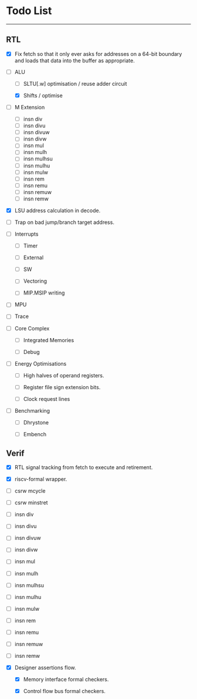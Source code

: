 
# Todo List

---

## RTL

- [x] Fix fetch so that it only ever asks for addresses on a 64-bit boundary
      and loads that data into the buffer as appropriate.

- [ ] ALU

  - [ ] SLTU[.w] optimisation / reuse adder circuit

  - [x] Shifts / optimise

- [ ] M Extension

    - [ ] insn div
    - [ ] insn divu
    - [ ] insn divuw
    - [ ] insn divw
    - [ ] insn mul
    - [ ] insn mulh
    - [ ] insn mulhsu
    - [ ] insn mulhu
    - [ ] insn mulw
    - [ ] insn rem
    - [ ] insn remu
    - [ ] insn remuw
    - [ ] insn remw

- [x] LSU address calculation in decode.

- [ ] Trap on bad jump/branch target address.

- [ ] Interrupts

  - [ ] Timer

  - [ ] External

  - [ ] SW

  - [ ] Vectoring

  - [ ] MIP.MSIP writing

- [ ] MPU

- [ ] Trace

- [ ] Core Complex

  - [ ] Integrated Memories

  - [ ] Debug

- [ ] Energy Optimisations

  - [ ] High halves of operand registers.

  - [ ] Register file sign extension bits.

  - [ ] Clock request lines

- [ ] Benchmarking

  - [ ] Dhrystone

  - [ ] Embench


## Verif

- [x] RTL signal tracking from fetch to execute and retirement.

- [x] riscv-formal wrapper.

- [ ] csrw mcycle
- [ ] csrw minstret
- [ ] insn div
- [ ] insn divu
- [ ] insn divuw
- [ ] insn divw
- [ ] insn mul
- [ ] insn mulh
- [ ] insn mulhsu
- [ ] insn mulhu
- [ ] insn mulw
- [ ] insn rem
- [ ] insn remu
- [ ] insn remuw
- [ ] insn remw

- [x] Designer assertions flow.

  - [x] Memory interface formal checkers.

  - [x] Control flow bus formal checkers.


